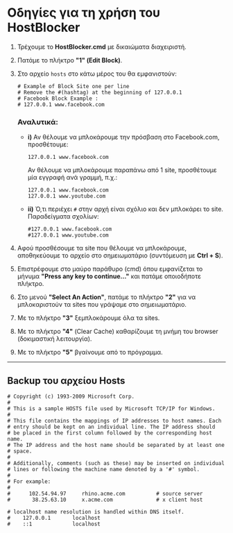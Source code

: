 # Οδηγίες για τη χρήση του HostBlocker

1. Τρέχουμε το **HostBlocker.cmd** με δικαιώματα διαχειριστή.
2. Πατάμε το πλήκτρο **"1" (Edit Block)**.
3. Στο αρχείο `hosts` στο κάτω μέρος του θα εμφανιστούν:

    ```plaintext
    # Example of Block Site one per line
    # Remove the #(hashtag) at the beginning of 127.0.0.1
    # Facebook Block Example :
    # 127.0.0.1 www.facebook.com
    ```

    ### Αναλυτικά:
    - **i)** Αν θέλουμε να μπλοκάρουμε την πρόσβαση στο Facebook.com, προσθέτουμε:
    
      ```plaintext
      127.0.0.1 www.facebook.com
      ```
      
      Αν θέλουμε να μπλοκάρουμε παραπάνω από 1 site, προσθέτουμε μία εγγραφή ανά γραμμή, π.χ.:

      ```plaintext
      127.0.0.1 www.facebook.com
      127.0.0.1 www.youtube.com
      ```
      
    - **ii)** Ό,τι περιέχει `#` στην αρχή είναι σχόλιο και δεν μπλοκάρει το site. Παραδείγματα σχολίων:

      ```plaintext
      #127.0.0.1 www.facebook.com
      #127.0.0.1 www.youtube.com
      ```

4. Αφού προσθέσουμε τα site που θέλουμε να μπλοκάρουμε, αποθηκεύουμε το αρχείο στο σημειωματάριο (συντόμευση με **Ctrl + S**).
5. Επιστρέφουμε στο μαύρο παράθυρο (cmd) όπου εμφανίζεται το μήνυμα **"Press any key to continue..."** και πατάμε οποιοδήποτε πλήκτρο.
6. Στο μενού **"Select An Action"**, πατάμε το πλήκτρο **"2"** για να μπλοκαριστούν τα sites που γράψαμε στο σημειωματάριο.
7. Με το πλήκτρο **"3"** ξεμπλοκάρουμε όλα τα sites.
8. Με το πλήκτρο **"4"** (Clear Cache) καθαρίζουμε τη μνήμη του browser (δοκιμαστική λειτουργία).
9. Με το πλήκτρο **"5"** βγαίνουμε από το πρόγραμμα.

---

## Backup του αρχείου Hosts

```plaintext
# Copyright (c) 1993-2009 Microsoft Corp.
#
# This is a sample HOSTS file used by Microsoft TCP/IP for Windows.
#
# This file contains the mappings of IP addresses to host names. Each
# entry should be kept on an individual line. The IP address should
# be placed in the first column followed by the corresponding host name.
# The IP address and the host name should be separated by at least one
# space.
#
# Additionally, comments (such as these) may be inserted on individual
# lines or following the machine name denoted by a '#' symbol.
#
# For example:
#
#      102.54.94.97     rhino.acme.com          # source server
#       38.25.63.10     x.acme.com              # x client host

# localhost name resolution is handled within DNS itself.
#    127.0.0.1       localhost
#    ::1             localhost
